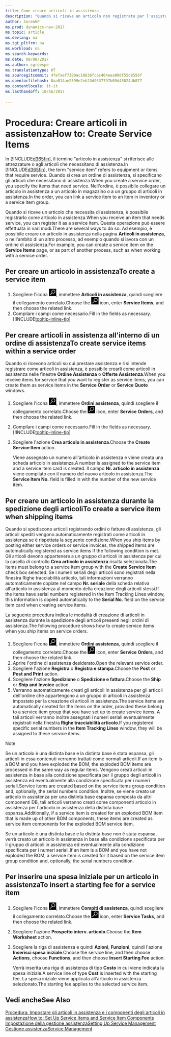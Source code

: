 ```yaml
---
title: Come creare articoli in assistenza
description: "Quando si riceve un articolo non registrato per l'assistenza è possibile registrarlo come articolo in assistenza."
author: SorenGP
ms.prod: dynamics-nav-2017
ms.topic: article
ms.devlang: na
ms.tgt_pltfrm: na
ms.workload: na
ms.search.keywords: 
ms.date: 09/08/2017
ms.author: sgroespe
ms.translationtype: HT
ms.sourcegitcommit: 4fefaef7380ac10836fcac404eea006f55d8556f
ms.openlocfilehash: 0aa014ae2399e2eb23d9337797b09d45824db877
ms.contentlocale: it-it
ms.lasthandoff: 10/16/2017

---
```

# <a name="how-to-create-service-items"></a><span data-ttu-id="6d2b0-103">Procedura: Creare articoli in assistenza</span><span class="sxs-lookup"><span data-stu-id="6d2b0-103">How to: Create Service Items</span></span>
<span data-ttu-id="6d2b0-104">In [!INCLUDE[d365fin](includes/d365fin_md.md)], il termine "articolo in assistenza" si riferisce alle attrezzature o agli articoli che necessitano di assistenza.</span><span class="sxs-lookup"><span data-stu-id="6d2b0-104">In [!INCLUDE[d365fin](includes/d365fin_md.md)], the term "service item" refers to equipment or items that require service.</span></span> <span data-ttu-id="6d2b0-105">Quando si crea un ordine di assistenza, si specificano gli articoli che necessitano di assistenza.</span><span class="sxs-lookup"><span data-stu-id="6d2b0-105">When you create a service order, you specify the items that need service.</span></span> <span data-ttu-id="6d2b0-106">Nell'ordine, è possibile collegare un articolo in assistenza a un articolo in magazzino o a un gruppo di articoli in assistenza.</span><span class="sxs-lookup"><span data-stu-id="6d2b0-106">In the order, you can link a service item to an item in inventory or a service item group.</span></span>    

<span data-ttu-id="6d2b0-107">Quando si riceve un articolo che necessita di assistenza, è possibile registrarlo come articolo in assistenza.</span><span class="sxs-lookup"><span data-stu-id="6d2b0-107">When you receive an item that needs service, you can register it as a service item.</span></span> <span data-ttu-id="6d2b0-108">Questa operazione può essere effettuata in vari modi.</span><span class="sxs-lookup"><span data-stu-id="6d2b0-108">There are several ways to do so.</span></span> <span data-ttu-id="6d2b0-109">Ad esempio, è possibile creare un articolo in assistenza nella pagina **Articoli in assistenza**, o nell'ambito di un altro processo, ad esempio quando si lavora con un ordine di assistenza.</span><span class="sxs-lookup"><span data-stu-id="6d2b0-109">For example, you can create a service item on the **Service Items** page, or as part of another process, such as when working with a service order.</span></span>   

## <a name="to-create-a-service-item"></a><span data-ttu-id="6d2b0-110">Per creare un articolo in assistenza</span><span class="sxs-lookup"><span data-stu-id="6d2b0-110">To create a service item</span></span>  
1. <span data-ttu-id="6d2b0-111">Scegliere l'icona ![Cerca pagina o report](media/ui-search/search_small.png "icona Cerca pagina o report"), immettere **Articoli in assistenza**, quindi scegliere il collegamento correlato.</span><span class="sxs-lookup"><span data-stu-id="6d2b0-111">Choose the ![Search for Page or Report](media/ui-search/search_small.png "Search for Page or Report icon") icon, enter **Service Items**, and then choose the related link.</span></span>
2. <span data-ttu-id="6d2b0-112">Compilare i campi come necessario.</span><span class="sxs-lookup"><span data-stu-id="6d2b0-112">Fill in the fields as necessary.</span></span> [!INCLUDE[tooltip-inline-tip](includes/tooltip-inline-tip_md.md)]  

## <a name="to-create-service-items-within-a-service-order"></a><span data-ttu-id="6d2b0-113">Per creare articoli in assistenza all'interno di un ordine di assistenza</span><span class="sxs-lookup"><span data-stu-id="6d2b0-113">To create service items within a service order</span></span>  
<span data-ttu-id="6d2b0-114">Quando si ricevono articoli su cui prestare assistenza e li si intende registrare come articoli in assistenza, è possibile crearli come articoli in assistenza nelle finestre **Ordine Assistenza** o **Offerte Assistenza**.</span><span class="sxs-lookup"><span data-stu-id="6d2b0-114">When you receive items for service that you want to register as service items, you can create them as service items in the **Service Order** or **Service Quote** windows.</span></span>  

1. <span data-ttu-id="6d2b0-115">Scegliere l'icona ![Cerca pagina o report](media/ui-search/search_small.png "icona Cerca pagina o report"), immettere **Ordini assistenza**, quindi scegliere il collegamento correlato.</span><span class="sxs-lookup"><span data-stu-id="6d2b0-115">Choose the ![Search for Page or Report](media/ui-search/search_small.png "Search for Page or Report icon") icon, enter **Service Orders**, and then choose the related link.</span></span>  
2. <span data-ttu-id="6d2b0-116">Compilare i campi come necessario.</span><span class="sxs-lookup"><span data-stu-id="6d2b0-116">Fill in the fields as necessary.</span></span> [!INCLUDE[tooltip-inline-tip](includes/tooltip-inline-tip_md.md)]  
3. <span data-ttu-id="6d2b0-117">Scegliere l'azione **Crea articolo in assistenza**.</span><span class="sxs-lookup"><span data-stu-id="6d2b0-117">Choose the **Create Service Item** action.</span></span>  

    <span data-ttu-id="6d2b0-118">Viene assegnato un numero all'articolo in assistenza e viene creata una scheda articolo in assistenza.</span><span class="sxs-lookup"><span data-stu-id="6d2b0-118">A number is assigned to the service item and a service item card is created.</span></span> <span data-ttu-id="6d2b0-119">Il campo **Nr. articolo in assistenza** viene compilato con il numero del nuovo articolo in assistenza.</span><span class="sxs-lookup"><span data-stu-id="6d2b0-119">The **Service Item No.** field is filled in with the number of the new service item.</span></span>

## <a name="to-create-a-service-item-when-shipping-items"></a><span data-ttu-id="6d2b0-120">Per creare un articolo in assistenza durante la spedizione degli articoli</span><span class="sxs-lookup"><span data-stu-id="6d2b0-120">To create a service item when shipping items</span></span>  
<span data-ttu-id="6d2b0-121">Quando si spediscono articoli registrando ordini o fatture di assistenza, gli articoli spediti vengono automaticamente registrati come articoli in assistenza se è rispettata la seguente condizione.</span><span class="sxs-lookup"><span data-stu-id="6d2b0-121">When you ship items by posting either service orders or service invoices, the shipped items are automatically registered as service items if the following condition is met.</span></span> <span data-ttu-id="6d2b0-122">Gli articoli devono appartenere a un gruppo di articoli in assistenza per cui la casella di controllo **Crea articolo in assistenza** risulta selezionata.</span><span class="sxs-lookup"><span data-stu-id="6d2b0-122">The items must belong to a service item group with the **Create Service Item** check box selected.</span></span> <span data-ttu-id="6d2b0-123">Se i numeri seriali degli articoli sono registrati nella finestra Righe tracciabilità articolo, tali informazioni verranno automaticamente copiate nel campo **Nr. seriale** della scheda relativa all'articolo in assistenza al momento della creazione degli articoli stessi.</span><span class="sxs-lookup"><span data-stu-id="6d2b0-123">If the items have serial numbers registered in the Item Tracking Lines window, this information is copied automatically to the **Serial No.** field on the service item card when creating service items.</span></span>  

<span data-ttu-id="6d2b0-124">La seguente procedura indica le modalità di creazione di articoli in assistenza durante la spedizione degli articoli presenti negli ordini di assistenza.</span><span class="sxs-lookup"><span data-stu-id="6d2b0-124">The following procedure shows how to create service items when you ship items on service orders.</span></span>  

1. <span data-ttu-id="6d2b0-125">Scegliere l'icona ![Cerca pagina o report](media/ui-search/search_small.png "icona Cerca pagina o report"), immettere **Ordini assistenza**, quindi scegliere il collegamento correlato.</span><span class="sxs-lookup"><span data-stu-id="6d2b0-125">Choose the ![Search for Page or Report](media/ui-search/search_small.png "Search for Page or Report icon") icon, enter **Service Orders**, and then choose the related link.</span></span>  
2. <span data-ttu-id="6d2b0-126">Aprire l'ordine di assistenza desiderato.</span><span class="sxs-lookup"><span data-stu-id="6d2b0-126">Open the relevant service order.</span></span>  
3. <span data-ttu-id="6d2b0-127">Scegliere l'azione **Registra** o **Registra e stampa**.</span><span class="sxs-lookup"><span data-stu-id="6d2b0-127">Choose the **Post** or **Post and Print** action.</span></span>  
4. <span data-ttu-id="6d2b0-128">Scegliere l'azione **Spedizione** o **Spedizione e fattura**.</span><span class="sxs-lookup"><span data-stu-id="6d2b0-128">Choose the **Ship** or **Ship and Invoice** action.</span></span>  
5. <span data-ttu-id="6d2b0-129">Verranno automaticamente creati gli articoli in assistenza per gli articoli dell'ordine che appartengono a un gruppo di articoli in assistenza impostato per la creazione di articoli in assistenza.</span><span class="sxs-lookup"><span data-stu-id="6d2b0-129">The service items are automatically created for the items on the order, provided these belong to a service item group that you have set up to create service items.</span></span> <span data-ttu-id="6d2b0-130">A tali articoli verranno inoltre assegnati i numeri seriali eventualmente registrati nella finestra **Righe tracciabilità articolo**.</span><span class="sxs-lookup"><span data-stu-id="6d2b0-130">If you registered specific serial numbers in the **Item Tracking Lines** window, they will be assigned to these service items.</span></span>  

> [!NOTE]  
>  <span data-ttu-id="6d2b0-131">Se un articolo è una distinta base e la distinta base è stata espansa, gli articoli in essa contenuti verranno trattati come normali articoli.</span><span class="sxs-lookup"><span data-stu-id="6d2b0-131">If an item is a BOM and you have exploded the BOM, the exploded BOM items are processed in the same way as regular items.</span></span> <span data-ttu-id="6d2b0-132">Vengono creati articoli in assistenza in base alla condizione specificata per il gruppo degli articoli in assistenza ed eventualmente alla condizione specificata per i numeri seriali.</span><span class="sxs-lookup"><span data-stu-id="6d2b0-132">Service items are created based on the service items group condition and, optionally, the serial numbers condition.</span></span> <span data-ttu-id="6d2b0-133">Inoltre, se viene creato un articolo in assistenza per una distinta base espansa composta da altri componenti DB, tali articoli verranno creati come componenti articolo in assistenza per l'articolo in assistenza della distinta base espansa.</span><span class="sxs-lookup"><span data-stu-id="6d2b0-133">Additionally, if a service item is created for an exploded BOM item that is made up of other BOM components, these items are created as service item components for the exploded BOM service item.</span></span>  
>   
>  <span data-ttu-id="6d2b0-134">Se un articolo è una distinta base e la distinta base non è stata espansa, verrà creato un articolo in assistenza in base alla condizione specificata per il gruppo di articoli in assistenza ed eventualmente alla condizione specificata per i numeri seriali.</span><span class="sxs-lookup"><span data-stu-id="6d2b0-134">If an item is a BOM and you have not exploded the BOM, a service item is created for it based on the service item group condition and, optionally, the serial numbers condition.</span></span>  

## <a name="to-insert-a-starting-fee-for-a-service-item"></a><span data-ttu-id="6d2b0-135">Per inserire una spesa iniziale per un articolo in assistenza</span><span class="sxs-lookup"><span data-stu-id="6d2b0-135">To insert a starting fee for a service item</span></span>
1. <span data-ttu-id="6d2b0-136">Scegliere l'icona ![Cerca pagina o report](media/ui-search/search_small.png "icona Cerca pagina o report"), immettere **Compiti di assistenza**, quindi scegliere il collegamento correlato.</span><span class="sxs-lookup"><span data-stu-id="6d2b0-136">Choose the ![Search for Page or Report](media/ui-search/search_small.png "Search for Page or Report icon") icon, enter **Service Tasks**, and then choose the related link.</span></span>
2. <span data-ttu-id="6d2b0-137">Scegliere l'azione **Prospetto interv. articolo**.</span><span class="sxs-lookup"><span data-stu-id="6d2b0-137">Choose the **Item Worksheet** action.</span></span>
3. <span data-ttu-id="6d2b0-138">Scegliere la riga di assistenza e quindi **Azioni**, **Funzioni**, quindi l'azione **Inserisci spesa iniziale**.</span><span class="sxs-lookup"><span data-stu-id="6d2b0-138">Choose the service line, and then choose **Actions**, choose **Functions**, and then choose **Insert Starting Fee** action.</span></span>  

    <span data-ttu-id="6d2b0-139">Verrà inserita una riga di assistenza di tipo **Costo** in cui viene indicata la spesa iniziale.</span><span class="sxs-lookup"><span data-stu-id="6d2b0-139">A service line of type **Cost** is inserted with the starting fee.</span></span> <span data-ttu-id="6d2b0-140">La spesa iniziale viene applicata all'articolo in assistenza selezionato.</span><span class="sxs-lookup"><span data-stu-id="6d2b0-140">The starting fee applies to the selected service item.</span></span>

## <a name="see-also"></a><span data-ttu-id="6d2b0-141">Vedi anche</span><span class="sxs-lookup"><span data-stu-id="6d2b0-141">See Also</span></span>  
[<span data-ttu-id="6d2b0-142">Procedura: Impostare gli articoli in assistenza e i componenti degli articoli in assistenza</span><span class="sxs-lookup"><span data-stu-id="6d2b0-142">How to: Set Up Service Items and Service Item Components</span></span>](service-how-setup-service-items.md)  
[<span data-ttu-id="6d2b0-143">Impostazione della gestione assistenza</span><span class="sxs-lookup"><span data-stu-id="6d2b0-143">Setting Up Service Management</span></span>](service-setup-service.md)  
[<span data-ttu-id="6d2b0-144">Gestione assistenza</span><span class="sxs-lookup"><span data-stu-id="6d2b0-144">Service Management</span></span>](service-service.md)  

